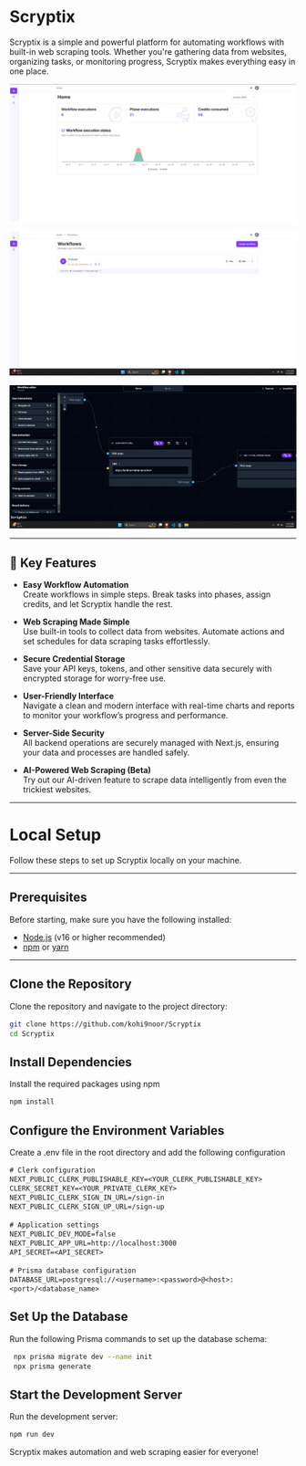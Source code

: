 # Scryptix

Scryptix is a simple and powerful platform for automating workflows with built-in web scraping tools. Whether you're gathering data from websites, organizing tasks, or monitoring progress, Scryptix makes everything easy in one place.

![Scryptix Screenshot 1](/public/preview/preview_1.png)

![Scryptix Screenshot 2](/public/preview/preview_2.png)

![Scryptix Screenshot 3](/public/preview/preview_3.png)

---

## 🌟 Key Features

- **Easy Workflow Automation**  
  Create workflows in simple steps. Break tasks into phases, assign credits, and let Scryptix handle the rest.

- **Web Scraping Made Simple**  
  Use built-in tools to collect data from websites. Automate actions and set schedules for data scraping tasks effortlessly.

- **Secure Credential Storage**  
  Save your API keys, tokens, and other sensitive data securely with encrypted storage for worry-free use.

- **User-Friendly Interface**  
  Navigate a clean and modern interface with real-time charts and reports to monitor your workflow’s progress and performance.

- **Server-Side Security**  
  All backend operations are securely managed with Next.js, ensuring your data and processes are handled safely.

- **AI-Powered Web Scraping (Beta)**  
  Try out our AI-driven feature to scrape data intelligently from even the trickiest websites.

---

# Local Setup

Follow these steps to set up Scryptix locally on your machine.

---

## Prerequisites

Before starting, make sure you have the following installed:

- [Node.js](https://nodejs.org/) (v16 or higher recommended)
- [npm](https://www.npmjs.com/) or [yarn](https://yarnpkg.com/)

---

## Clone the Repository

Clone the repository and navigate to the project directory:

```bash
git clone https://github.com/kohi9noor/Scryptix
cd Scryptix
```

## Install Dependencies

Install the required packages using npm

```bash
npm install
```

## Configure the Environment Variables

Create a .env file in the root directory and add the following configuration

```
# Clerk configuration
NEXT_PUBLIC_CLERK_PUBLISHABLE_KEY=<YOUR_CLERK_PUBLISHABLE_KEY>
CLERK_SECRET_KEY=<YOUR_PRIVATE_CLERK_KEY>
NEXT_PUBLIC_CLERK_SIGN_IN_URL=/sign-in
NEXT_PUBLIC_CLERK_SIGN_UP_URL=/sign-up

# Application settings
NEXT_PUBLIC_DEV_MODE=false
NEXT_PUBLIC_APP_URL=http://localhost:3000
API_SECRET=<API_SECRET>

# Prisma database configuration
DATABASE_URL=postgresql://<username>:<password>@<host>:<port>/<database_name>

```

## Set Up the Database

Run the following Prisma commands to set up the database schema:

```bash
 npx prisma migrate dev --name init
 npx prisma generate
```

## Start the Development Server

Run the development server:

```bash
npm run dev
```

Scryptix makes automation and web scraping easier for everyone!
